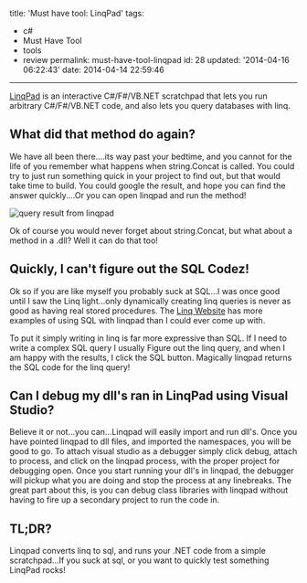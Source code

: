 title: 'Must have tool: LinqPad'
tags:

  - c#
  - Must Have Tool
  - tools
  - review
permalink: must-have-tool-linqpad
id: 28
updated: '2014-04-16 06:22:43'
date: 2014-04-14 22:59:46
---

[LinqPad](http://linqpad.net) is an interactive C#/F#/VB.NET scratchpad that lets you run arbitrary C#/F#/VB.NET code, and also lets you query databases with linq.
<!-- more -->
## What did that method do again?

We have all been there....its way past your bedtime, and you cannot for the life of you remember what happens when string.Concat is called. You could try to just run something quick in your project to find out, but that would take time to build. You could google the result, and hope you can find the answer quickly....Or you can open linqpad and run the method!

![query result from linqpad ](/content/images/2014/Apr/linqpad.PNG)

Ok of course you would never forget about string.Concat, but what about a method in a .dll? Well it can do that too!

## Quickly, I can't figure out the SQL Codez!

Ok so if you are like myself you probably suck at SQL...I was once good until I saw the Linq light...only dynamically creating linq queries is never as good as having real stored procedures. The [Linq Website](https://www.linqpad.net/WhyLINQBeatsSQL.aspx) has more examples of using SQL with linqpad than I could ever come up with.

To put it simply writing in linq is far more expressive than SQL. If I need to write a complex SQL query I usually Figure out the linq query, and when I am happy with the results, I click the SQL button. Magically linqpad returns the SQL code for the linq query!

## Can I debug my dll's ran in LinqPad using Visual Studio?

Believe it or not...you can...Linqpad will easily import and run dll's. Once you have pointed linqpad to dll files, and imported the namespaces, you will be good to go. To attach visual studio as a debugger simply click debug, attach to process, and click on the linqpad process, with the proper project for debugging open. Once you start running your dll's in linqpad, the debugger will pickup what you are doing and stop the process at any linebreaks. The great part about this, is you can debug class libraries with linqpad without having to fire up a secondary project to run the code in.

## TL;DR?
Linqpad converts linq to sql, and runs your .NET code from a simple scratchpad...If you suck at sql, or you want to quickly test something LinqPad rocks!
